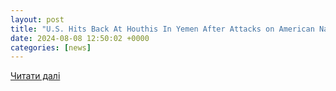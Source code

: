 ```yaml
---
layout: post
title: "U.S. Hits Back At Houthis In Yemen After Attacks on American Navy Vessels | Bharat Shakti"
date: 2024-08-08 12:50:02 +0000
categories: [news]
---
```


[Читати далі](https://bharatshakti.in/u-s-hits-back-at-houthis-in-yemen-after-attacks-on-american-navy-vessels/)
